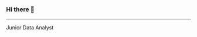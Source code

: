 ### Hi there 👋
---
Junior Data Analyst
<!--
**RiMGiR/RiMGiR** is a ✨ _special_ ✨ repository because its `README.md` (this file) appears on your GitHub profile.

Here are my technical skills
![My Skills](https://skillicons.dev/icons?i=py,git,python,postgresql,bootstrap)
